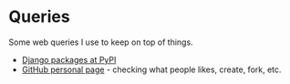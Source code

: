 # Queries

Some web queries I use to keep on top of things.

- [Django packages at PyPI](https://pypi.org/search/?q=&o=-created&c=Framework+%3A%3A+Django)
- [GitHub personal page](https://github.com/) - checking what people likes, create, fork, etc.